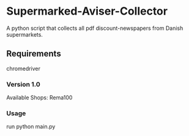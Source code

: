 # Supermarked-Aviser-Collector
  A python script that collects all pdf discount-newspapers from Danish supermarkets.
## Requirements
   chromedriver
### Version 1.0
   Available Shops: Rema100
### Usage
  run python main.py
